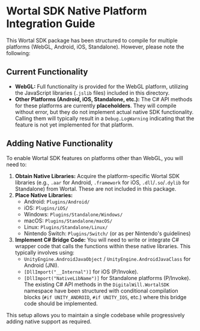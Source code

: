 # Wortal SDK Native Platform Integration Guide

This Wortal SDK package has been structured to compile for multiple platforms (WebGL, Android, iOS, Standalone). However, please note the following:

## Current Functionality

*   **WebGL:** Full functionality is provided for the WebGL platform, utilizing the JavaScript libraries (`.jslib` files) included in this directory.
*   **Other Platforms (Android, iOS, Standalone, etc.):** The C# API methods for these platforms are currently **placeholders**. They will compile without error, but they do not implement actual native SDK functionality. Calling them will typically result in a `Debug.LogWarning` indicating that the feature is not yet implemented for that platform.

## Adding Native Functionality

To enable Wortal SDK features on platforms other than WebGL, you will need to:

1.  **Obtain Native Libraries:** Acquire the platform-specific Wortal SDK libraries (e.g., `.aar` for Android, `.framework` for iOS, `.dll`/`.so`/`.dylib` for Standalone) from Wortal. These are not included in this package.
2.  **Place Native Libraries:**
    *   Android: `Plugins/Android/`
    *   iOS: `Plugins/iOS/`
    *   Windows: `Plugins/Standalone/Windows/`
    *   macOS: `Plugins/Standalone/macOS/`
    *   Linux: `Plugins/Standalone/Linux/`
    *   Nintendo Switch: `Plugins/Switch/` (or as per Nintendo's guidelines)
3.  **Implement C# Bridge Code:** You will need to write or integrate C# wrapper code that calls the functions within these native libraries. This typically involves using:
    *   `UnityEngine.AndroidJavaObject` / `UnityEngine.AndroidJavaClass` for Android (JNI).
    *   `[DllImport("__Internal")]` for iOS (P/Invoke).
    *   `[DllImport("NativeLibName")]` for Standalone platforms (P/Invoke).
    The existing C# API methods in the `DigitalWill.WortalSDK` namespace have been structured with conditional compilation blocks (`#if UNITY_ANDROID`, `#if UNITY_IOS`, etc.) where this bridge code should be implemented.

This setup allows you to maintain a single codebase while progressively adding native support as required.
